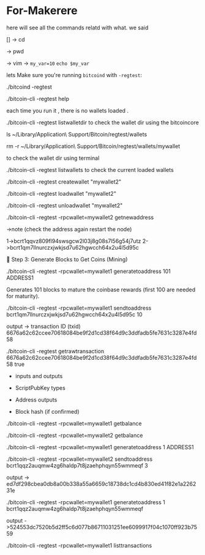 # For-Makerere
here will see all the commands relatd with what. we said

[] ->
cd 

->
pwd

->
vim
->
`my_var=10`
`echo $my_var`




lets Make sure you're running `bitcoind` with `-regtest`:

./bitcoind -regtest

./bitcoin-cli -regtest help

each time you run it , there is no wallets loaded .


./bitcoin-cli -regtest listwalletdir
to check the wallet dir using the bitcoincore 

ls ~/Library/Application\ Support/Bitcoin/regtest/wallets

rm -r ~/Library/Application\ Support/Bitcoin/regtest/wallets/mywallet


to check the wallet dir using terminal


./bitcoin-cli -regtest listwallets
to check the current loaded wallets 

./bitcoin-cli -regtest createwallet "mywallet2"

 ./bitcoin-cli -regtest loadwallet "mywallet2"

./bitcoin-cli -regtest unloadwallet "mywallet2"

./bitcoin-cli -regtest -rpcwallet=mywallet2 getnewaddress

->note (check the address again restart the node)

1->bcrt1qqvz809fl94swsgcw2l03j8g08s7l56g54j7utz
2->bcrt1qm7llnurczxjwkjsd7u62hgwcch64x2u4l5d95c

🥉 Step 3: Generate Blocks to Get Coins (Mining)

./bitcoin-cli -regtest -rpcwallet=mywallet1 generatetoaddress 101 ADDRESS1

Generates 101 blocks to mature the coinbase rewards (first 100 are needed for maturity).

./bitcoin-cli -regtest -rpcwallet=mywallet1 sendtoaddress bcrt1qm7llnurczxjwkjsd7u62hgwcch64x2u4l5d95c 10

output -> transaction ID (txid)
6676a62c62ccee70618084be9f2d1cd38f64d9c3ddfadb5fe7631c3287e4fd58


./bitcoin-cli -regtest getrawtransaction 6676a62c62ccee70618084be9f2d1cd38f64d9c3ddfadb5fe7631c3287e4fd58 true

- inputs and outputs
    
- ScriptPubKey types
    
- Address outputs
    
- Block hash (if confirmed)

./bitcoin-cli -regtest -rpcwallet=mywallet1 getbalance

./bitcoin-cli -regtest -rpcwallet=mywallet2 getbalance



./bitcoin-cli -regtest -rpcwallet=mywallet1 generatetoaddress 1 ADDRESS1

./bitcoin-cli -regtest -rpcwallet=mywallet2 sendtoaddress bcrt1qqz2auqmw4zg6haldp7t8jzaehphqyn55wmmeqf 3


output -> ed7df298cbea0db8a00b338a55a6659c18738dc1cd4b830ed41f82e1a226231e

./bitcoin-cli -regtest -rpcwallet=mywallet1 generatetoaddress 1 bcrt1qqz2auqmw4zg6haldp7t8jzaehphqyn55wmmeqf

output ->524553dc7520b5d2ff5c6d077b86711031251ee6099917f04c1070ff923b7559


./bitcoin-cli -regtest -rpcwallet=mywallet1 listtransactions

